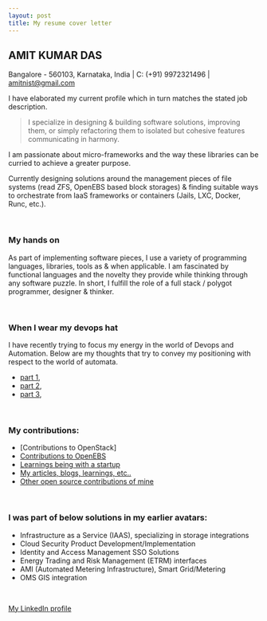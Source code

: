 ```yaml
---
layout: post
title: My resume cover letter
---
```


##  AMIT KUMAR DAS
Bangalore - 560103, Karnataka, India | C: (+91) 9972321496 | amitnist@gmail.com

I have elaborated my current profile which in turn matches the stated job description.

> I specialize in designing & building software solutions, improving them, or simply
> refactoring them to isolated but cohesive features communicating in harmony.

I am passionate about micro-frameworks and the way these libraries can be curried to 
achieve a greater purpose.

Currently designing solutions around the management pieces of file systems 
(read ZFS, OpenEBS based block storages) & finding suitable ways to orchestrate from
IaaS frameworks or containers (Jails, LXC, Docker, Runc, etc.). 

<br />

### My hands on

As part of implementing software pieces, I use a variety of programming 
languages, libraries, tools as & when applicable. I am fascinated by functional 
languages and the novelty they provide while thinking through any software puzzle.
In short, I fulfill the role of a full stack / polygot programmer, designer & thinker.

<br />

### When I wear my devops hat

I have recently trying to focus my energy in the world of Devops and Automation.
Below are my thoughts that try to convey my positioning with respect to the world of automata.
- [part 1](),
- [part 2](),
- [part 3](),

<br />

### My contributions:

- [Contributions to OpenStack]
- [Contributions to OpenEBS](https://github.com/openebs/)
- [Learnings being with a startup](https://amitkumardas.github.io/2016/08/20/lessons-learned-at-CloudByte.html)
- [My articles, blogs, learnings, etc..](https://amitkumardas.github.io/)
- [Other open source contributions of mine](https://github.com/AmitKumarDas)

<br />

### I was part of below solutions in my earlier avatars:

- Infrastructure as a Service (IAAS), specializing in storage integrations
- Cloud Security Product Development/Implementation
- Identity and Access Management SSO Solutions
- Energy Trading and Risk Management (ETRM) interfaces
- AMI (Automated Metering Infrastructure), Smart Grid/Metering
- OMS GIS integration

<br />

[My LinkedIn profile](https://in.linkedin.com/in/amit-kumar-das-224b351b)
